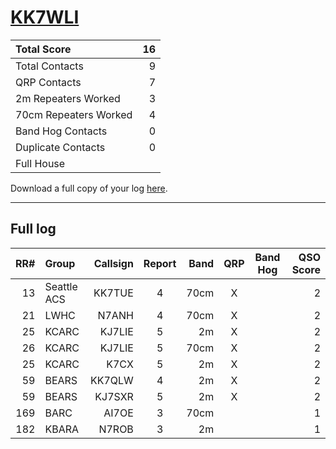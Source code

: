 # [KK7WLI](https://www.qrz.com/db/KK7WLI)

| Total Score           |   16 |
|:----------------------|-----:|
| Total Contacts        |    9 |
| QRP Contacts          |    7 |
| 2m Repeaters Worked   |    3 |
| 70cm Repeaters Worked |    4 |
| Band Hog Contacts     |    0 |
| Duplicate Contacts    |    0 |
| Full House            |      |

Download a full copy of your log [here](/results/KK7WLI.csv).

---

## Full log


|   RR# | Group       |   Callsign |  Report  |   Band |  QRP  |  Band Hog  |   QSO Score |
|------:|:------------|-----------:|:--------:|-------:|:-----:|:----------:|------------:|
|    13 | Seattle ACS |     KK7TUE |    4     |   70cm |   X   |            |           2 |
|    21 | LWHC        |      N7ANH |    4     |   70cm |   X   |            |           2 |
|    25 | KCARC       |     KJ7LIE |    5     |     2m |   X   |            |           2 |
|    26 | KCARC       |     KJ7LIE |    5     |   70cm |   X   |            |           2 |
|    25 | KCARC       |       K7CX |    5     |     2m |   X   |            |           2 |
|    59 | BEARS       |     KK7QLW |    4     |     2m |   X   |            |           2 |
|    59 | BEARS       |     KJ7SXR |    5     |     2m |   X   |            |           2 |
|   169 | BARC        |      AI7OE |    3     |   70cm |       |            |           1 |
|   182 | KBARA       |      N7ROB |    3     |     2m |       |            |           1 |